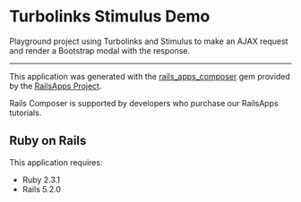Turbolinks Stimulus Demo
================

Playground project using Turbolinks and Stimulus to make an AJAX request and render a Bootstrap modal with the response.

-----------

This application was generated with the [rails_apps_composer](https://github.com/RailsApps/rails_apps_composer) gem
provided by the [RailsApps Project](http://railsapps.github.io/).

Rails Composer is supported by developers who purchase our RailsApps tutorials.

Ruby on Rails
-------------

This application requires:

- Ruby 2.3.1
- Rails 5.2.0
